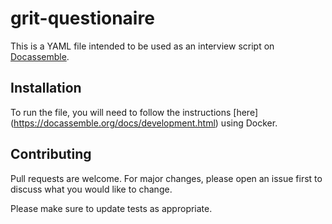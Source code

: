 # grit-questionaire
This is a YAML file intended to be used as an interview script on [Docassemble](https://docassemble.org/). 

## Installation
To run the file, you will need to follow the instructions [here] (https://docassemble.org/docs/development.html) using Docker.

## Contributing
Pull requests are welcome. For major changes, please open an issue first to discuss what you would like to change.

Please make sure to update tests as appropriate.
